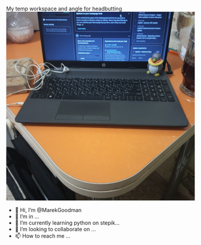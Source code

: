 

My temp workspace and angle for headbutting
![place for faceboom](/res/forgit.jpg)


- 👋 Hi, I’m @MarekGoodman
- 👀 I’m  in ...
- 🌱 I’m currently learning python on stepik...
- 💞️ I’m looking to collaborate on ...
- 📫 How to reach me ...

<!---
MarekGoodman/MarekGoodman is a ✨ special ✨ repository because its `README.md` (this file) appears on your GitHub profile.
You can click the Preview link to take a look at your changes.
--->
